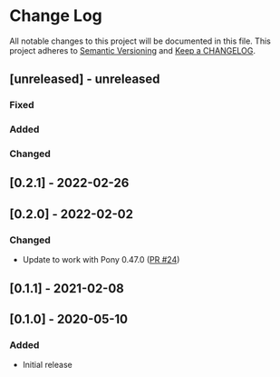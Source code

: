 # Change Log

All notable changes to this project will be documented in this file. This project adheres to [Semantic Versioning](http://semver.org/) and [Keep a CHANGELOG](http://keepachangelog.com/).

## [unreleased] - unreleased

### Fixed


### Added


### Changed


## [0.2.1] - 2022-02-26

## [0.2.0] - 2022-02-02

### Changed

- Update to work with Pony 0.47.0 ([PR #24](https://github.com/ponylang/reactive_streams/pull/24))

## [0.1.1] - 2021-02-08

## [0.1.0] - 2020-05-10

### Added

- Initial release

